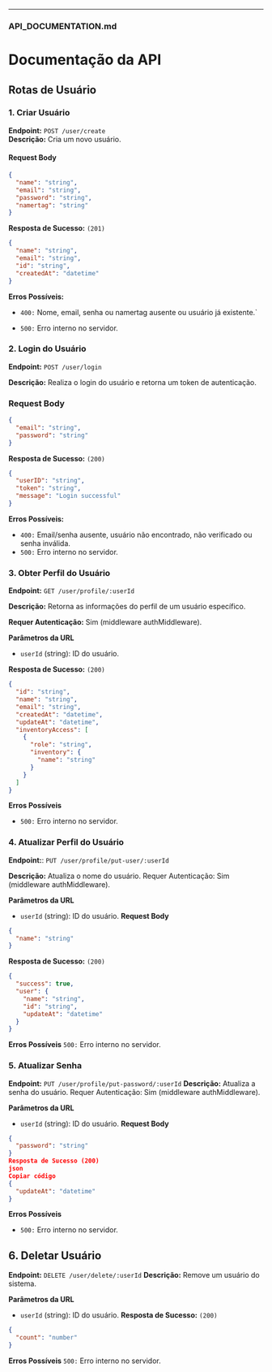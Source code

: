 
---

### **API_DOCUMENTATION.md**

# **Documentação da API**

## **Rotas de Usuário**

### **1. Criar Usuário**
**Endpoint:** `POST /user/create`  
**Descrição:** Cria um novo usuário.  

#### **Request Body**  
```json
{
  "name": "string",
  "email": "string",
  "password": "string",
  "namertag": "string"
}

```
**Resposta de Sucesso:** `(201)`

```json
{
  "name": "string",
  "email": "string",
  "id": "string",
  "createdAt": "datetime"
}

```

**Erros Possíveis:**

- `400:` Nome, email, senha ou namertag ausente ou usuário já existente.`

- `500:` Erro interno no servidor.

### **2. Login do Usuário**
**Endpoint:** `POST /user/login`

**Descrição:** Realiza o login do usuário e retorna um token de autenticação.

### **Request Body**
```json
{
  "email": "string",
  "password": "string"
}
```

**Resposta de Sucesso:** `(200)`

```json
{
  "userID": "string",
  "token": "string",
  "message": "Login successful"
}
```

**Erros Possíveis:**
- `400:` Email/senha ausente, usuário não encontrado, não verificado ou senha inválida.
- `500:` Erro interno no servidor.

### **3. Obter Perfil do Usuário**

**Endpoint:** `GET /user/profile/:userId`

**Descrição:** Retorna as informações do perfil de um usuário específico.

**Requer Autenticação:** Sim (middleware authMiddleware).

**Parâmetros da URL**
- `userId` (string): ID do usuário.

**Resposta de Sucesso:** `(200)`
```json
{
  "id": "string",
  "name": "string",
  "email": "string",
  "createdAt": "datetime",
  "updateAt": "datetime",
  "inventoryAccess": [
    {
      "role": "string",
      "inventory": {
        "name": "string"
      }
    }
  ]
}
```
**Erros Possíveis**

- `500:` Erro interno no servidor.

### **4. Atualizar Perfil do Usuário**
**Endpoint:**: `PUT /user/profile/put-user/:userId`

**Descrição:** Atualiza o nome do usuário.
Requer Autenticação: Sim (middleware authMiddleware).

**Parâmetros da URL**
- `userId` (string): ID do usuário.
**Request Body**

```json
{
  "name": "string"
}
```
**Resposta de Sucesso:** `(200)`
```json
{
  "success": true,
  "user": {
    "name": "string",
    "id": "string",
    "updateAt": "datetime"
  }
}
```
**Erros Possíveis**
`500:` Erro interno no servidor.

### **5. Atualizar Senha**
**Endpoint:** `PUT /user/profile/put-password/:userId`
**Descrição:** Atualiza a senha do usuário.
Requer Autenticação: Sim (middleware authMiddleware).

**Parâmetros da URL**
- `userId` (string): ID do usuário.
**Request Body**
```json
{
  "password": "string"
}
Resposta de Sucesso (200)
json
Copiar código
{
  "updateAt": "datetime"
}
```
**Erros Possíveis**
- `500:` Erro interno no servidor.

## **6. Deletar Usuário**
**Endpoint:** `DELETE /user/delete/:userId`
**Descrição:** Remove um usuário do sistema.

**Parâmetros da URL**
- `userId` (string): ID do usuário.
**Resposta de Sucesso:** `(200)`
```json
{
  "count": "number"
}

```
**Erros Possíveis**
`500:` Erro interno no servidor.
